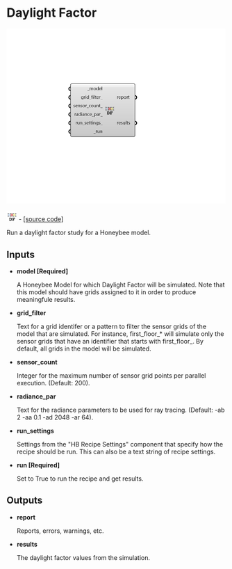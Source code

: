 # Daylight Factor

![](../../.gitbook/assets/Daylight_Factor.png)

![](../../.gitbook/assets/Daylight_Factor%20%281%29.png) - [\[source code\]](https://github.com/ladybug-tools/honeybee-grasshopper-radiance/blob/master/honeybee_grasshopper_radiance/src//HB%20Daylight%20Factor.py)

Run a daylight factor study for a Honeybee model.

## Inputs

* **model \[Required\]**

  A Honeybee Model for which Daylight Factor will be simulated. Note that this model should have grids assigned to it in order to produce meaningfule results. 

* **grid\_filter**

  Text for a grid identifer or a pattern to filter the sensor grids of the model that are simulated. For instance, first_floor_\* will simulate only the sensor grids that have an identifier that starts with first_floor_. By default, all grids in the model will be simulated. 

* **sensor\_count**

  Integer for the maximum number of sensor grid points per parallel execution. \(Default: 200\). 

* **radiance\_par**

  Text for the radiance parameters to be used for ray tracing. \(Default: -ab 2 -aa 0.1 -ad 2048 -ar 64\). 

* **run\_settings**

  Settings from the "HB Recipe Settings" component that specify how the recipe should be run. This can also be a text string of recipe settings. 

* **run \[Required\]**

  Set to True to run the recipe and get results. 

## Outputs

* **report**

  Reports, errors, warnings, etc. 

* **results**

  The daylight factor values from the simulation. 

